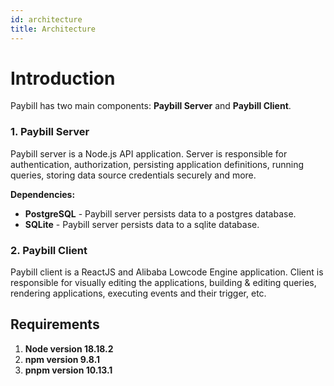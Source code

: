 ```yaml
---
id: architecture
title: Architecture
---
```

# Introduction

Paybill has two main components: **Paybill Server** and **Paybill Client**.

### 1. Paybill Server  

Paybill server is a Node.js API application. Server is responsible for authentication, authorization, persisting application definitions, running queries, storing data source credentials securely and more. 

**Dependencies:**
- **PostgreSQL** - Paybill server persists data to a postgres database. 
- **SQLite** - Paybill server persists data to a sqlite database. 
    
### 2. Paybill Client  

Paybill client is a ReactJS and Alibaba Lowcode Engine application. Client is responsible for visually editing the applications, building & editing queries, rendering applications, executing events and their trigger, etc.

## Requirements

1. **Node version 18.18.2**
2. **npm version 9.8.1**
2. **pnpm version 10.13.1**